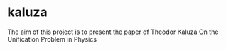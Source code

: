 # kaluza
The aim of this project is to present the paper of Theodor Kaluza On the Unification Problem in Physics 
